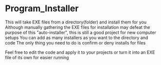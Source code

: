 # Program_Installer
This will take EXE files from a directory(folder) and install them for you
Although manually gathering the EXE files for installation may defeat the purpose of this "auto-installer", this is still a good project for new computer setups
You can add as many installers as you want to the directory and code
The only thing you need to do is confirm or deny installs for files

Feel free to edit the code and apply it to your projects or turn it into an EXE file of its own for easier running
